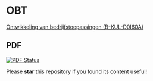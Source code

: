 OBT
===

[Ontwikkeling van bedrijfstoepassingen (B-KUL-D0I60A)](https://onderwijsaanbod.kuleuven.be/syllabi/n/D0I60AN.htm)

## PDF

[![PDF Status](https://www.sharelatex.com/github/repos/KULeuven-CS/OBT/builds/latest/badge.svg)](https://www.sharelatex.com/github/repos/KULeuven-CS/OBT/builds/latest/output.pdf)

Please **star** this repository if you found its content useful!
